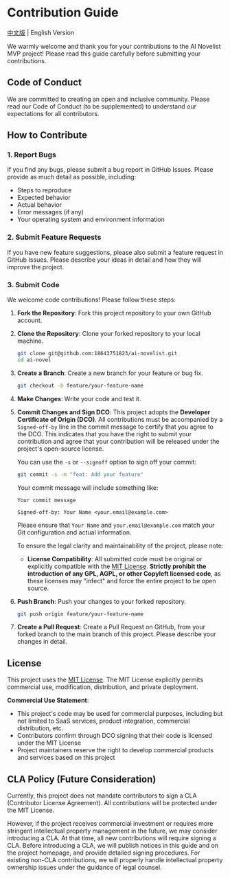 # Contribution Guide

[中文版](CONTRIBUTING.md) | English Version

We warmly welcome and thank you for your contributions to the AI Novelist MVP project! Please read this guide carefully before submitting your contributions.

## Code of Conduct

We are committed to creating an open and inclusive community. Please read our Code of Conduct (to be supplemented) to understand our expectations for all contributors.

## How to Contribute

### 1. Report Bugs

If you find any bugs, please submit a bug report in GitHub Issues. Please provide as much detail as possible, including:
*   Steps to reproduce
*   Expected behavior
*   Actual behavior
*   Error messages (if any)
*   Your operating system and environment information

### 2. Submit Feature Requests

If you have new feature suggestions, please also submit a feature request in GitHub Issues. Please describe your ideas in detail and how they will improve the project.

### 3. Submit Code

We welcome code contributions! Please follow these steps:

1.  **Fork the Repository**: Fork this project repository to your own GitHub account.
2.  **Clone the Repository**: Clone your forked repository to your local machine.
    ```bash
    git clone git@github.com:18643751823/ai-novelist.git
    cd ai-novel
    ```
3.  **Create a Branch**: Create a new branch for your feature or bug fix.
    ```bash
    git checkout -b feature/your-feature-name
    ```
4.  **Make Changes**: Write your code and test it.
5.  **Commit Changes and Sign DCO**:
    This project adopts the **Developer Certificate of Origin (DCO)**. All contributions must be accompanied by a `Signed-off-by` line in the commit message to certify that you agree to the DCO. This indicates that you have the right to submit your contribution and agree that your contribution will be released under the project's open-source license.

    You can use the `-s` or `--signoff` option to sign off your commit:
    ```bash
    git commit -s -m "feat: Add your feature"
    ```
    Your commit message will include something like:
    ```
    Your commit message

    Signed-off-by: Your Name <your.email@example.com>
    ```
    Please ensure that `Your Name` and `your.email@example.com` match your Git configuration and actual information.

    To ensure the legal clarity and maintainability of the project, please note:

    *   **License Compatibility**: All submitted code must be original or explicitly compatible with the [MIT License](LICENSE). **Strictly prohibit the introduction of any GPL, AGPL, or other Copyleft licensed code**, as these licenses may "infect" and force the entire project to be open source.

6.  **Push Branch**: Push your changes to your forked repository.
    ```bash
    git push origin feature/your-feature-name
    ```
7.  **Create a Pull Request**: Create a Pull Request on GitHub, from your forked branch to the main branch of this project. Please describe your changes in detail.

## License

This project uses the [MIT License](LICENSE). The MIT License explicitly permits commercial use, modification, distribution, and private deployment.

**Commercial Use Statement**:
- This project's code may be used for commercial purposes, including but not limited to SaaS services, product integration, commercial distribution, etc.
- Contributors confirm through DCO signing that their code is licensed under the MIT License
- Project maintainers reserve the right to develop commercial products and services based on this project

## CLA Policy (Future Consideration)

Currently, this project does not mandate contributors to sign a CLA (Contributor License Agreement). All contributions will be protected under the MIT License.

However, if the project receives commercial investment or requires more stringent intellectual property management in the future, we may consider introducing a CLA. At that time, all new contributions will require signing a CLA. Before introducing a CLA, we will publish notices in this guide and on the project homepage, and provide detailed signing procedures. For existing non-CLA contributions, we will properly handle intellectual property ownership issues under the guidance of legal counsel.